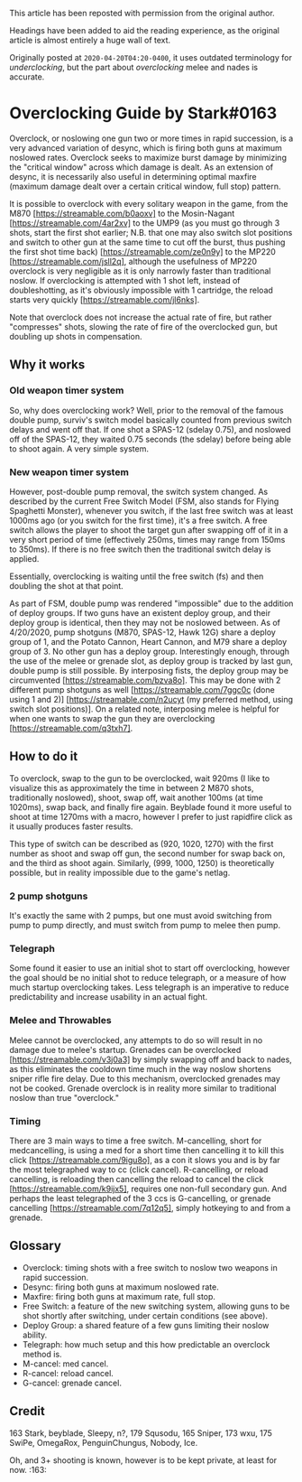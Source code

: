 This article has been reposted with permission from the original author.

Headings have been added to aid the reading experience, as the original article is almost entirely a huge wall of text.

Originally posted at `2020-04-20T04:20-0400`, it uses outdated terminology for *underclocking*, but the part about *overclocking* melee and nades is accurate.

# Overclocking Guide by Stark#0163

Overclock, or noslowing one gun two or more times in rapid succession, is a very advanced variation of desync, which is firing both guns at maximum noslowed rates. Overclock seeks to maximize burst damage by minimizing the "critical window" across which damage is dealt. As an extension of desync, it is necessarily also useful in determining optimal maxfire (maximum damage dealt over a certain critical window, full stop) pattern.

It is possible to overclock with every solitary weapon in the game, from the M870 [https://streamable.com/b0aoxv] to the Mosin-Nagant [https://streamable.com/4ar2xv] to the UMP9 (as you must go through 3 shots, start the first shot earlier; N.B. that one may also switch slot positions and switch to other gun at the same time to cut off the burst, thus pushing the first shot time back) [https://streamable.com/ze0n9y] to the MP220 [https://streamable.com/jsll2q], although the usefulness of MP220 overclock is very negligible as it is only narrowly faster than traditional noslow. If overclocking is attempted with 1 shot left, instead of doubleshotting, as it's obviously impossible with 1 cartridge, the reload starts very quickly [https://streamable.com/jl6nks].

Note that overclock does not increase the actual rate of fire, but rather "compresses" shots, slowing the rate of fire of the overclocked gun, but doubling up shots in compensation.

## Why it works
### Old weapon timer system
So, why does overclocking work? Well, prior to the removal of the famous double pump, surviv's switch model basically counted from previous switch delays and went off that. If one shot a SPAS-12 (sdelay 0.75), and noslowed off of the SPAS-12, they waited 0.75 seconds (the sdelay) before being able to shoot again. A very simple system.

### New weapon timer system
However, post-double pump removal, the switch system changed. As described by the current Free Switch Model (FSM, also stands for Flying Spaghetti Monster), whenever you switch, if the last free switch was at least 1000ms ago (or you switch for the first time), it's a free switch. A free switch allows the player to shoot the target gun after swapping off of it in a very short period of time (effectively 250ms, times may range from 150ms to 350ms). If there is no free switch then the traditional switch delay is applied. 

Essentially, overclocking is waiting until the free switch (fs) and then doubling the shot at that point. 

As part of FSM, double pump was rendered "impossible" due to the addition of deploy groups. If two guns have an existent deploy group, and their deploy group is identical, then they may not be noslowed between. As of 4/20/2020, pump shotguns (M870, SPAS-12, Hawk 12G) share a deploy group of 1, and the Potato Cannon, Heart Cannon, and M79 share a deploy group of 3. No other gun has a deploy group. Interestingly enough, through the use of the melee or grenade slot, as deploy group is tracked by last gun, double pump is still possible. By interposing fists, the deploy group may be circumvented [https://streamable.com/bzva8o]. This may be done with 2 different pump shotguns as well [https://streamable.com/7ggc0c (done using 1 and 2)] [https://streamable.com/n2ucyt (my preferred method, using switch slot positions)]. On a related note, interposing melee is helpful for when one wants to swap the gun they are overclocking [https://streamable.com/q3txh7].

## How to do it
To overclock, swap to the gun to be overclocked, wait 920ms (I like to visualize this as approximately the time in between 2 M870 shots, traditionally noslowed), shoot, swap off, wait another 100ms (at time 1020ms), swap back, and finally fire again. Beyblade found it more useful to shoot at time 1270ms with a macro, however I prefer to just rapidfire click as it usually produces faster results.

This type of switch can be described as (920, 1020, 1270) with the first number as shoot and swap off gun, the second number for swap back on, and the third as shoot again. Similarly, (999, 1000, 1250) is theoretically possible, but in reality impossible due to the game's netlag.

### 2 pump shotguns
It's exactly the same with 2 pumps, but one must avoid switching from pump to pump directly, and must switch from pump to melee then pump.

### Telegraph
Some found it easier to use an initial shot to start off overclocking, however the goal should be no initial shot to reduce telegraph, or a measure of how much startup overclocking takes. Less telegraph is an imperative to reduce predictability and increase usability in an actual fight.

### Melee and Throwables
Melee cannot be overclocked, any attempts to do so will result in no damage due to melee's startup. Grenades can be overclocked [https://streamable.com/v3j0a3] by simply swapping off and back to nades, as this eliminates the cooldown time much in the way noslow shortens sniper rifle fire delay. Due to this mechanism, overclocked grenades may not be cooked. Grenade overclock is in reality more similar to traditional noslow than true "overclock."

### Timing
There are 3 main ways to time a free switch. M-cancelling, short for medcancelling, is using a med for a short time then cancelling it to kill this click [https://streamable.com/9igu8o], as a con it slows you and is by far the most telegraphed way to cc (click cancel).  R-cancelling, or reload cancelling, is reloading then cancelling the reload to cancel the click [https://streamable.com/k9ijx5], requires one non-full secondary gun. And perhaps the least telegraphed of the 3 ccs is G-cancelling, or grenade cancelling [https://streamable.com/7q12q5], simply hotkeying to and from a grenade.

## Glossary
- Overclock: timing shots with a free switch to noslow two weapons in rapid succession.
- Desync: firing both guns at maximum noslowed rate.
- Maxfire: firing both guns at maximum rate, full stop.
- Free Switch: a feature of the new switching system, allowing guns to be shot shortly after switching, under certain conditions (see above).
- Deploy Group: a shared feature of a few guns limiting their noslow ability.
- Telegraph: how much setup and this how predictable an overclock method is.
- M-cancel: med cancel.
- R-cancel: reload cancel.
- G-cancel: grenade cancel.

## Credit
163 Stark, beyblade, Sleepy, n?, 179 Squsodu, 165 Sniper, 173 wxu, 175 SwiPe, OmegaRox, PenguinChungus, Nobody, Ice.

Oh, and 3+ shooting is known, however is to be kept private, at least for now. :163:
